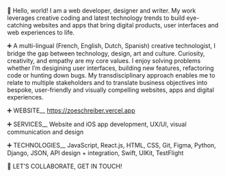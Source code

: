 👋  Hello, world! I am a web developer, designer and writer. My work leverages creative coding and latest technology trends to build eye-catching websites and apps that bring digital products, user interfaces and web experiences to life.  

➕ A multi-lingual (French, English, Dutch, Spanish) creative technologist, I bridge the gap between technology, design, art and culture. Curiosity, creativity, and empathy are my core values. I enjoy solving problems whether I’m desigining user interfaces, building new features, refactoring code or hunting down bugs. My transdisciplinary approach enables me to relate to multiple stakeholders and to translate business objectives into bespoke, user-friendly and visually compelling websites, apps and digital experiences. 

➕ WEBSITE__
https://zoeschreiber.vercel.app 

➕ SERVICES__
Website and iOS app development, UX/UI, visual communication and design

➕ TECHNOLOGIES__
JavaScript, React.js, HTML, CSS, Git, Figma, Python, Django, JSON, API design + integration, Swift, UIKit, TestFlight

🟰 LET’S COLLABORATE, GET IN TOUCH!
